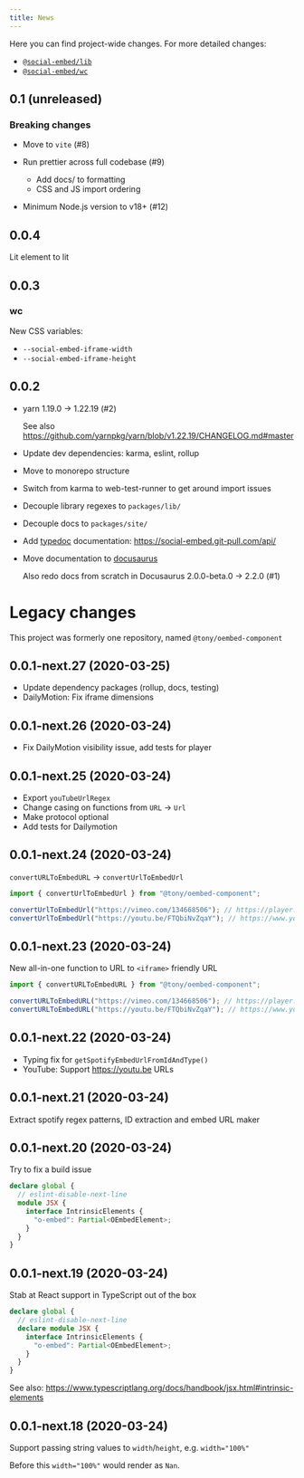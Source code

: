 ```yaml
---
title: News
---
```


Here you can find project-wide changes. For more detailed changes:

- [`@social-embed/lib`](https://social-embed.git-pull.com/docs/lib/release-notes)
- [`@social-embed/wc`](https://social-embed.git-pull.com/docs/wc/release-notes)

## 0.1 (unreleased)

### Breaking changes

- Move to `vite` (#8)
- Run prettier across full codebase (#9)

  - Add docs/ to formatting
  - CSS and JS import ordering

- Minimum Node.js version to v18+ (#12)

## 0.0.4

Lit element to lit

## 0.0.3

### wc

New CSS variables:

- `--social-embed-iframe-width`
- `--social-embed-iframe-height`

## 0.0.2

- yarn 1.19.0 -> 1.22.19 (#2)

  See also https://github.com/yarnpkg/yarn/blob/v1.22.19/CHANGELOG.md#master

- Update dev dependencies: karma, eslint, rollup
- Move to monorepo structure
- Switch from karma to web-test-runner to get around import issues
- Decouple library regexes to `packages/lib/`
- Decouple docs to `packages/site/`
- Add [typedoc] documentation: https://social-embed.git-pull.com/api/
- Move documentation to [docusaurus]

  Also redo docs from scratch in Docusaurus 2.0.0-beta.0 -> 2.2.0 (#1)

[typedoc]: https://typedoc.org/
[docusaurus]: https://docusaurus.io/

# Legacy changes

This project was formerly one repository, named `@tony/oembed-component`

## 0.0.1-next.27 (2020-03-25)

- Update dependency packages (rollup, docs, testing)
- DailyMotion: Fix iframe dimensions

## 0.0.1-next.26 (2020-03-24)

- Fix DailyMotion visibility issue, add tests for player

## 0.0.1-next.25 (2020-03-24)

- Export `youTubeUrlRegex`
- Change casing on functions from `URL` -> `Url`
- Make protocol optional
- Add tests for Dailymotion

## 0.0.1-next.24 (2020-03-24)

`convertURLToEmbedURL` -> `convertUrlToEmbedUrl`

```typescript
import { convertUrlToEmbedUrl } from "@tony/oembed-component";

convertUrlToEmbedUrl("https://vimeo.com/134668506"); // https://player.vimeo.com/video/134668506
convertUrlToEmbedUrl("https://youtu.be/FTQbiNvZqaY"); // https://www.youtube.com/embed/FTQbiNvZqaY
```

## 0.0.1-next.23 (2020-03-24)

New all-in-one function to URL to `<iframe>` friendly URL

```typescript
import { convertURLToEmbedURL } from "@tony/oembed-component";

convertURLToEmbedURL("https://vimeo.com/134668506"); // https://player.vimeo.com/video/134668506
convertURLToEmbedURL("https://youtu.be/FTQbiNvZqaY"); // https://www.youtube.com/embed/FTQbiNvZqaY
```

## 0.0.1-next.22 (2020-03-24)

- Typing fix for `getSpotifyEmbedUrlFromIdAndType()`
- YouTube: Support https://youtu.be URLs

## 0.0.1-next.21 (2020-03-24)

Extract spotify regex patterns, ID extraction and embed URL maker

## 0.0.1-next.20 (2020-03-24)

Try to fix a build issue

```typescript
declare global {
  // eslint-disable-next-line
  module JSX {
    interface IntrinsicElements {
      "o-embed": Partial<OEmbedElement>;
    }
  }
}
```

## 0.0.1-next.19 (2020-03-24)

Stab at React support in TypeScript out of the box

```typescript
declare global {
  // eslint-disable-next-line
  declare module JSX {
    interface IntrinsicElements {
      "o-embed": Partial<OEmbedElement>;
    }
  }
}
```

See also: https://www.typescriptlang.org/docs/handbook/jsx.html#intrinsic-elements

## 0.0.1-next.18 (2020-03-24)

Support passing string values to `width`/`height`, e.g. `width="100%"`

Before this `width="100%"` would render as `Nan`.
